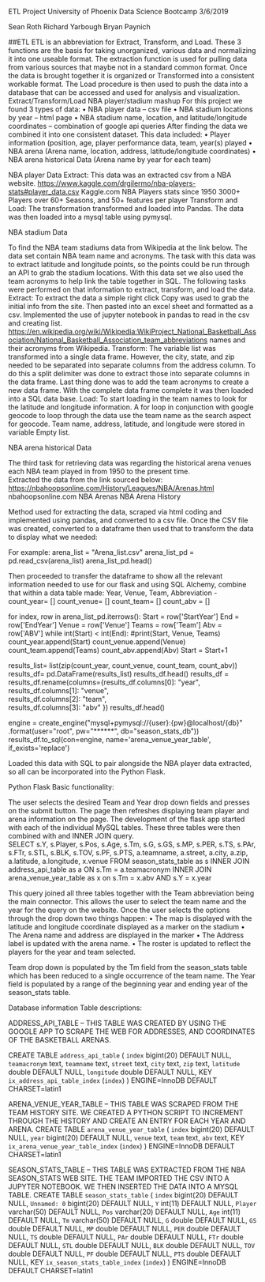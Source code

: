 

ETL Project
University of Phoenix Data Science Bootcamp
3/6/2019

Sean Roth
Richard Yarbough
Bryan Paynich

##ETL
ETL is an abbreviation for Extract, Transform, and Load.  These 3 functions are the basis for taking unorganized, various data and normalizing it into one useable format.  The extraction function is used for pulling data from various sources that maybe not in a standard common format.  Once the data is brought together it is organized or Transformed into a consistent workable format.  The Load procedure is then used to push the data into a database that can be accessed and used for analysis and visualization.
Extract/Transform/Load
NBA player/stadium mashup 
For this project we found 3 types of data:
•	NBA player data – csv file
•	NBA stadium locations by year – html page
•	NBA stadium name, location, and latitude/longitude coordinates – combination of google api queries
After finding the data we combined it into one consistent dataset.   This data included:
•	Player information (position, age, player performance data, team, year(s) played
•	NBA arena (Arena name, location, address, latitude/longitude coordinates)
•	NBA arena historical Data (Arena name by year for each team)

NBA player Data
Extract:
This data was an extracted csv from a NBA website.  https://www.kaggle.com/drgilermo/nba-players-stats#player_data.csv Kaggle.com NBA Players stats since 1950 3000+ Players over 60+ Seasons, and 50+ features per player
Transform and Load:
The transformation transformed and loaded into Pandas.  The data was then loaded into a mysql table using pymysql.

NBA stadium Data

To find the NBA team stadiums data from Wikipedia at the link below. The data set contain NBA team name and acronyms. The task with this data was to extract latitude and longitude points, so the points could be run through an API to grab the stadium locations. With this data set we also used the team acronyms to help link the table together in SQL. The following tasks were performed on that information to extract, transform, and load the data.
Extract:
 To extract the data a simple right click Copy was used to grab the initial info from the site. Then pasted into an excel sheet and formatted as a csv. Implemented the use of jupyter notebook in pandas to read in the csv and creating list. https://en.wikipedia.org/wiki/Wikipedia:WikiProject_National_Basketball_Association/National_Basketball_Association_team_abbreviations names and their acronyms from Wikipedia.
Transform:
The variable list was transformed into a single data frame. However, the city, state, and zip needed to be separated into separate columns from the address column. To do this a split delimiter was done to extract those into separate columns in the data frame. Last thing done was to add the team acronyms to create a new data frame. With the complete data frame complete it was then loaded into a SQL data base. 
Load:
To start loading in the team names to look for the latitude and longitude information. A for loop in conjunction with google geocode to loop through the data use the team name as the search aspect for geocode. Team name, address, latitude, and longitude were stored in variable Empty list.

NBA arena historical Data

The third task for retrieving data was regarding the historical arena venues each NBA team played in from 1950 to the present time.  
Extracted the data from the link sourced below:
https://nbahoopsonline.com/History/Leagues/NBA/Arenas.html  nbahoopsonline.com NBA Arenas NBA Arena History

Method used for extracting the data, scraped via html coding and implemented using pandas, and converted to a csv file.  Once the CSV file was created, converted to a dataframe then used that to transform the data to display what we needed:   

For example: arena_list = "Arena_list.csv"
arena_list_pd = pd.read_csv(arena_list)
arena_list_pd.head()

Then proceeded to transfer the dataframe to show all the relevant information needed to use for our flask and using SQL Alchemy, combine that within a data table made: Year, Venue, Team, Abbreviation - 
count_year= []
count_venue= []
count_team= []
count_abv = []

for index, row in arena_list_pd.iterrows():
    Start = row['StartYear']
    End = row['EndYear']
    Venue = row['Venue']
    Teams = row['Team']
    Abv = row['ABV']
    while int(Start) < int(End): 
        #print(Start, Venue, Teams)
        count_year.append(Start)
        count_venue.append(Venue)
        count_team.append(Teams)
        count_abv.append(Abv)
        Start = Start+1 
    
results_list= list(zip(count_year, count_venue, count_team, count_abv))
results_df= pd.DataFrame(results_list)
results_df.head()
results_df  = results_df.rename(columns={results_df.columns[0]: "year", \
                                      results_df.columns[1]: "venue", \
                                      results_df.columns[2]: "team", \
                                      results_df.columns[3]: "abv" })
results_df.head()
 
engine = create_engine("mysql+pymysql://{user}:{pw}@localhost/{db}"
                      .format(user="root",
                              pw="******",
                              db="season_stats_db"))
results_df.to_sql(con=engine, name='arena_venue_year_table', if_exists='replace')
 
Loaded this data with SQL to pair alongside the NBA player data extracted, so all can be incorporated into the Python Flask.

Python Flask
Basic functionality:

The user selects the desired Team and Year drop down fields and presses on the submit button.  The page then refreshes displaying team player and arena information on the page.
The development of the flask app started with each of the individual MySQL tables.  These three tables were then combined with and INNER JOIN query.  
SELECT s.Y, s.Player, s.Pos, s.Age, s.Tm, s.G, s.GS, s.MP, s.PER, s.TS, s.PAr, s.FTr, s.STL, s.BLK, s.TOV, s.PF, s.PTS, a.teamname, a.street, a.city, a.zip, a.latitude, a.longitude, x.venue FROM season_stats_table as s
INNER JOIN address_api_table as a ON s.Tm = a.teamacronym
INNER JOIN arena_venue_year_table as x on s.Tm = x.abv AND s.Y = x.year

This query joined all three tables together with the Team abbreviation being the main connector.  This allows the user to select the team name and the year for the query on the website.  Once the user selects the options through the drop down two things happen: 
•	The map is displayed with the latitude and longitude coordinate displayed as a marker on the stadium
•	The Arena name and address are displayed in the marker
•	The Address label is updated with the arena name.
•	The roster is updated to reflect the players for the year and team selected.

Team drop down is populated by the Tm field from the season_stats table which has been reduced to a single occurrence of the team name.   The Year field is populated by a range of the beginning year and ending year of the season_stats table.
 


Database information
Table descriptions:

ADDRESS_API_TABLE – THIS TABLE WAS CREATED BY USING THE GOOGLE APP TO SCRAPE THE WEB FOR ADDRESSES, AND COORDINATES OF THE BASKETBALL ARENAS.

CREATE TABLE `address_api_table` (
`index` bigint(20) DEFAULT NULL,
`teamacronym` text,
`teamname` text,
`street` text,
`city` text,
`zip` text,
`latitude` double DEFAULT NULL,
`longitude` double DEFAULT NULL,
KEY `ix_address_api_table_index` (`index`)
) ENGINE=InnoDB DEFAULT CHARSET=latin1

ARENA_VENUE_YEAR_TABLE – THIS TABLE WAS SCRAPED FROM THE TEAM HISTORY SITE.  WE CREATED A PYTHON SCRIPT TO INCREMENT THROUGH THE HISTORY AND CREATE AN ENTRY FOR EACH YEAR AND ARENA.
CREATE TABLE `arena_venue_year_table` (
`index` bigint(20) DEFAULT NULL,
`year` bigint(20) DEFAULT NULL,
`venue` text,
`team` text,
`abv` text,
KEY `ix_arena_venue_year_table_index` (`index`)
) ENGINE=InnoDB DEFAULT CHARSET=latin1

SEASON_STATS_TABLE – THIS TABLE WAS EXTRACTED FROM THE NBA SEASON_STATS WEB SITE.  THE TEAM IMPORTED THE CSV INTO A JUPYTER NOTEBOOK.  WE THEN INSERTED THE DATA INTO A MYSQL TABLE.
CREATE TABLE `season_stats_table` (
`index` bigint(20) DEFAULT NULL,
`Unnamed: 0` bigint(20) DEFAULT NULL,
`Y` int(11) DEFAULT NULL,
`Player` varchar(50) DEFAULT NULL,
`Pos` varchar(20) DEFAULT NULL,
`Age` int(11) DEFAULT NULL,
`Tm` varchar(50) DEFAULT NULL,
`G` double DEFAULT NULL,
`GS` double DEFAULT NULL,
`MP` double DEFAULT NULL,
`PER` double DEFAULT NULL,
`TS` double DEFAULT NULL,
`PAr` double DEFAULT NULL,
`FTr` double DEFAULT NULL,
`STL` double DEFAULT NULL,
`BLK` double DEFAULT NULL,
`TOV` double DEFAULT NULL,
`PF` double DEFAULT NULL,
`PTS` double DEFAULT NULL,
KEY `ix_season_stats_table_index` (`index`)
) ENGINE=InnoDB DEFAULT CHARSET=latin1

